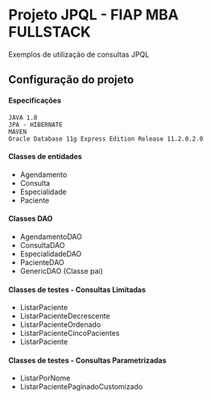 Projeto JPQL - FIAP MBA FULLSTACK
================

Exemplos de utilização de consultas JPQL 

Configuração do projeto
-----------------------

#### Especificações ####
	
	JAVA 1.8
	JPA - HIBERNATE
	MAVEN
	Oracle Database 11g Express Edition Release 11.2.0.2.0 


#### Classes de entidades ####

* Agendamento
* Consulta
* Especialidade
* Paciente

#### Classes DAO ####

* AgendamentoDAO
* ConsultaDAO
* EspecialidadeDAO
* PacienteDAO
* GenericDAO (Classe pai)

#### Classes de testes - Consultas Limitadas ####

* ListarPaciente
* ListarPacienteDecrescente
* ListarPacienteOrdenado
* ListarPacienteCincoPacientes
* ListarPaciente

#### Classes de testes - Consultas Parametrizadas ####

* ListarPorNome
* ListarPacientePaginadoCustomizado
